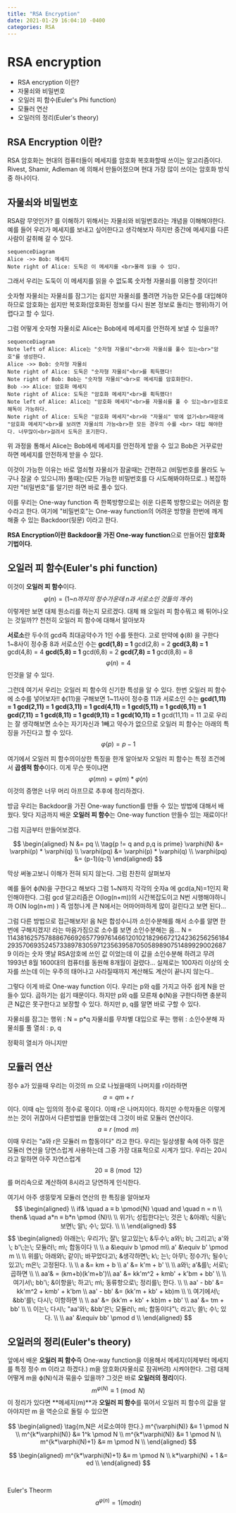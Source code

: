 ```yaml
---
title: "RSA Encryption"
date: 2021-01-29 16:04:10 -0400
categories: RSA
---
```



 
# RSA encryption
- RSA encryption 이란?
- 자물쇠와 비밀번호
- 오일러 피 함수(Euler's Phi function)
- 모듈러 연산
- 오일러의 정리(Euler's theory)



## RSA Encryption 이란?
RSA 암호화는 현대의 컴퓨터들이 메세지를 암호화 복호화할때 쓰이는 알고리즘이다. Rivest, Shamir, Adleman 에 의해서 만들어졌으며 현대 가장 많이 쓰이는 암호화 방식중 하나이다.



## 자물쇠와 비밀번호
RSA람 무엇인가? 를 이해하기 위해서는 자물쇠와 비밀번호라는 개념을 이해해야한다. 예를 들어 우리가 메세지를 보내고 싶어한다고 생각해보자 하지만 중간에 메세지를 다른 사람이 갈취해 갈 수 있다.

```mermaid
sequenceDiagram
Alice ->> Bob: 메세지
Note right of Alice: 도둑은 이 메세지를 <br>몰래 읽을 수 있다.
```

그래서 우리는 도둑이 이 메세지를 읽을 수 없도록 숫자형 자물쇠를 이용할 것이다!!

숫자형 자물쇠는 자물쇠를 잠그기는 쉽지만 자물쇠를 풀려면 가능한 모든수를 대입해야하므로 암호화는 쉽지만 복호화(암호화된 정보를 다시 원본 정보로 돌리는 행위)하기 어렵다고 할 수 있다.

그럼 어떻게 숫자형 자물쇠로 Alice는 Bob에세 메세지를 안전하게 보낼 수 있을까?

```mermaid
sequenceDiagram
Note left of Alice: Alice는 "숫자형 자물쇠"<br>와 자물쇠를 풀수 있는<br>"암호"를 생성한다.
Alice ->> Bob: 숫자형 자물쇠
Note right of Alice: 도둑은 "숫자형 자물쇠"<br>를 획득했다!
Note right of Bob: Bob는 "숫자형 자물쇠"<br>로 메세지를 암호화한다.
Bob ->> Alice: 암호화 메세지
Note right of Alice: 도둑은 "암호화 메세지"<br>를 획득했다!
Note left of Alice: Alice는 "암호화 메세지"<br>를 자물쇠를 풀 수 있는<br>암호로 해독이 가능하다.
Note right of Alice: 도둑은 "암호화 메세지"<br>와 "자물쇠" 밖에 없기<br>때문에 "암호화 메세지"<br>를 보려면 자물쇠의 가능<br>한 모든 경우의 수를 <br> 대입 해야한다. 너무많이<br>걸려서 도독은 포기한다.
```

위 과정을 통해서 Alice는 Bob에세 메세지를 안전하게 받을 수 있고 Bob은 거꾸로만 하면 메세지를 안전하게 받을 수 있다.

이것이 가능한 이유는 바로 열쇠형 자물쇠가 잠굴때는 간편하고 (비밀번호를 몰라도 누구나 잠굴 수 있으니까) 풀때는(모든 가능한 비밀번호를 다 시도해봐야하므로..) 복잡하지만 "비밀번호"를 알기만 하면 바로 풀수 있다.

이를 우리는 One-way function 즉 한쪽방향으로는 쉬운 다른쪽 방향으로는 어려운 함수라고 한다.  여기에 "비밀번호"는 One-way function의 어려운 방향을 한번에 깨게 해줄 수 있는 Backdoor(뒷문) 이라고 한다.

**RSA Encryption이란** **Backdoor을 가진 One-way function**으로 만들어진 **암호화 기법이다.**


## 오일러 피 함수(Euler's phi function)
이것이 **오일러 피 함수**이다. 
$$
\varphi(n) = (1\text{\textasciitilde}n까지의\; 정수가운데\; n과\; 서로소인\; 것들의\; 개수)
$$
이렇게만 보면 대체 뭔소리를 하는지 모르겠다. 대체 왜 오일러 피 함수뭐고 왜 튀어나오는 것일까?? 천천히 오일러 피 함수에 대해서 알아보자

**서로소**란 두수의 gcd즉 최대공약수가 1인 수를 뜻한다.
고로 만약에 ϕ(8) 을 구한다 1~8사이 정수중 8과 서로소인 수는
**gcd(1,8) = 1**
gcd(2,8) = 2
**gcd(3,8) = 1**
gcd(4,8) = 4
**gcd(5,8) = 1**
gcd(6,8) = 2
**gcd(7,8) = 1**
gcd(8,8) = 8
$$
\varphi(n) = 4
$$
인것을 알 수 있다.


그런데 여기서 우리는 오일러 피 함수의 신기한 특성을 알 수 있다. 한번 오일러 피 함수에 소수를 넣어보자!!
ϕ(11)을 구해보면 1~11사이 정수중 11과 서로소인 수는
**gcd(1,11) = 1
gcd(2,11) = 1
gcd(3,11) = 1
gcd(4,11) = 1
gcd(5,11) = 1
gcd(6,11) = 1
gcd(7,11) = 1
gcd(8,11) = 1
gcd(9,11) = 1
gcd(10,11) = 1**
gcd(11,11) = 11
고로 우리는 잘 생각해보면 소수는 자기자신과 1빼고 약수가 없으므로 오일러 피 함수는 아래의 특징을 가진다고 할 수 있다.
$$
\tag{if p is prime}  \varphi(p) = p-1
$$


여기에서 오일러 피 함수의이상한 특징을 한개 알아보자 오일러 피 함수는 특정 조건에서 **곱셈적 함수**이다. 이게 무슨 뜻이냐면
$$
\tag{m,n은 서로소 일때} \varphi(mn) = \varphi(m) * \varphi(n) 
$$
이것의 증명은 너무 머리 아프므로 추후에 정리하겠다.

방금 우리는 Backdoor을 가진 One-way function를 만들 수 있는 방법에 대해서 배웠다.
맞다 지금까지 배운 **오일러 피 함수**는 One-way function 만들수 있는 재료이다!

그럼 지금부터 만들어보겠다.

$$
\begin{aligned}
N &= pq \\
\tag{p != q and p,q is prime} \varphi(N) &= \varphi(p) * \varphi(q) \\
\varphi(pq) &= \varphi(p) * \varphi(q) \\
\varphi(pq) &= (p-1)(q-1)
\end{aligned}
$$

막상 써놓고보니 이해가 전혀 되지 않는다. 그럼 찬찬히 살펴보자

예를 들어 ϕ(N)을 구한다고 해보다 그럼 1~N까지 각각의 숫자a 에 gcd(a,N)=1인지 확인해야한다. 그럼 
gcd 알고리즘은 O(log(n+m))의 시간복잡도이고 N번 시행해야하니까 O(N log(n+m) ) 즉 엄청나게 큰 N에서는 어마어마하게 많이 걸린다고 보면 된다... 

그럼 다른 방법으로 접근해보자! 음 N은 합성수니까 소인수분해를 해서 소수를 알면 한번에 구해지겠지! 라는 마음가짐으로 소수를 보면 소인수분해는 음... 
N = 11438162575788867669265779976146612010218296672124236256256184
293570693524573389783059712356395870505898907514899290026879
이라는 숫자 옛날 RSA암호에 쓰인 값 이었는데 이 값을 소인수분해 하려고 무려 1993년 8월 1600대의 컴퓨터를 동원해 8개월이 걸렸다... 실제로는 100자리 이상의 숫자를 쓰는데 이는 우주의 태어나고 사라질때까지 계산해도 계산이 끝나지 않는다..

그렇다 이게 바로 One-way function 이다. 
우리는 p와 q를 가지고 아주 쉽게 N을 만들수 있다. 곱하기는 쉽기 때문이다.
하지만 p와 q를 모른채 ϕ(N)을 구한다하면 충분히 큰 N값은 못구한다고 보장할 수 있다. 하지만 p, q를 알면 바로 구할 수 있다.

자물쇠를 잠그는 행위 : N = p*q
자물쇠를 무차별 대입으로 푸는 행위 : 소인수분해
자물쇠를 풀 열쇠 : p, q

정확히 열쇠가 아니지만 


## 모듈러 연산

정수 a가 있을때 우리는 이것의 m 으로 나눴을때의 나머지를 r이라하면
$$a = qm + r$$
이다. 이때 q는 임의의 정수로 몫이다. 이때 r은 나머지이다. 하지만 수학자들은 이렇게 쓰는 것이 귀찮아서 다른방법을 만들었는데 그것이 바로 모듈러 연산이다.
$$
a ≡ r  \pmod m
$$
이때 우리는 "a와 r은 모듈러 m 합동이다" 라고 한다.
우리는 일상생활 속에 아주 많은 모듈러 연산을 당연스럽게 사용하는데 그중 가장 대표적으로 시계가  있다. 우리는 20시라고 말하면 아주 자연스럽게
$$20 ≡ 8 \pmod {12}$$
를 머리속으로 계산하여 8시라고 당연하게 인식한다.

여기서 아주 생뚱맞게 모듈러 연산의 한 특징을 알아보자
$$
\begin{aligned}
\\
if& \quad a ≡ b \pmod{N} \quad and \quad n = n \\
then& \quad a*n ≡ b*n \pmod {N}\\
\\
위가\; 성립한다는\; 것은 \; &아래\; 식을\; 보면\; 알\; 수\; 있다.  \\
\\
\end{aligned}
$$
$$
\begin{aligned}
아래는\; 우리가\; 잘\; 알고있는\; &두수\; a와\; b\; 그리고\; a'와\; b'\;는\; 모듈러\; m\; 합동이다 \\
\\
a &\equiv b \pmod m\\
a' &\equiv b' \pmod m \\
\\
위를\; 아래와\; 같이\; 바꾸었다고\; &생각하면\; k\; 는\; 아무\; 정수가\; 될수\; 있고\; m은\; 고정된다.
\\
\\
a &= km + b \\
a' &= k'm + b' \\
\\
a와\; a'&를\; 서로\; 곱하면 \\
\\
aa'& = (km+b)(k'm+b')\\
aa' &= kk'm^2 + kmb' + k'bm + bb' \\
\\
여기서\; bb'\; &이항을\; 하고\; m\; 동류항으로\; 정리를\; 한다. \\
\\
aa' - bb' &= kk'm^2 + kmb' + k'bm \\
aa' - bb' &= (kk'm + kb' + kb)m \\
\\
여기에서\; &bb'를\; 다시\; 이항하면 \\ 
\\
aa' &= (kk'm + kb' + kb)m + bb' \\
aa' &= tm + bb' \\
\\
이는\; 다시\; "aa'와\; &bb'은\; 모듈러\; m\; 합동이다"\; 라고\; 쓸\; 수\; 있다. \\
\\
aa' &\equiv bb' \pmod d \\
\end{aligned}
$$





## 오일러의 정리(Euler's theory)

앞에서 배운 **오일러 피 함수**즉 One-way function을 이용해서 메세지(이제부터 메세지를 특정 정수 m 이라고 하겠다.) m을 암호화(자물쇠로 잠궈버려) 시켜야한다. 그럼 대체 어떻게 m을 ϕ(N)식과 묶을수 있을까? 그것은 바로 **오일러의 정리**이다.
$$
\tag{m,N은 서로소여야 한다.} m^{\varphi(N)} ≡ 1 \pmod N
$$
이 정리가 있다면 **메세지(m)**과 **오일러 피 함수**를 묶어서 오일러 피 함수의 값을 알아야지만 m 을 역순으로 돌릴 수 있으면 

$$
\begin{aligned}
\tag{m,N은 서로소여야 한다.} m^{\varphi(N)} &≡ 1 \pmod N \\
m^{k*\varphi(N)} &≡ 1^k \pmod N \\
m^{k*\varphi(N)} &≡ 1 \pmod N \\
m^{k*\varphi(N)+1} &≡ m \pmod N \\
\end{aligned}
$$

$$
\begin{aligned}
m^{k*\varphi(N)+1} &≡ m \pmod N \\
k*\varphi(N) + 1 &= ed \\
\end{aligned}
$$

`
`
`
`
`
`
`
`
`
`
`
`
`
`
`
`
`
`
`
`
`
`
`
`
`
`
`
`
`
`
`
`
`
`
`
`














Euler's Theorm
$$
a^{\varphi(n)} = 1 ( mod n )
$$

